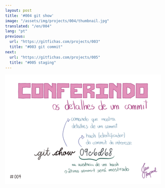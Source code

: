 ```yaml
---
layout: post
title: '#004 git show'
image: "/assets/img/projects/004/thumbnail.jpg"
translated: "/en/004"
lang: "pt"
previous:
  url: "https://gitfichas.com/projects/003"
  title: "#003 git commit"
next:
  url: "https://gitfichas.com/projects/005"
  title: "#005 staging"
---
```


<img src="/assets/img/projects/004/full.jpg">
